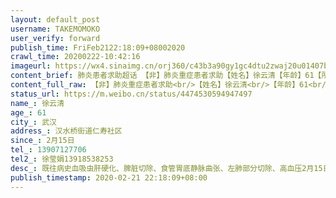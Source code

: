 ```yaml
---
layout: default_post
username: TAKEMOMOKO
user_verify: forward
publish_time: FriFeb2122:18:09+08002020
crawl_time: 20200222-10:42:16
imageurl: https://wx4.sinaimg.cn/orj360/c43b3a90gy1gc4dtu2zwaj20u01407bd.jpg,https://wx4.sinaimg.cn/orj360/c43b3a90gy1gc4dtuv6dfj20u00u0th7.jpg,https://wx1.sinaimg.cn/orj360/c43b3a90gy1gc4dtvdnthj20u0140447.jpg,https://wx1.sinaimg.cn/orj360/c43b3a90gy1gc4dtwa7e1j20u0140wjd.jpg
content_brief: 肺炎患者求助超话 【非】肺炎重症患者求助【姓名】徐云清【年龄】61【所在城市】武汉【所在小区、社区】汉水桥街道仁寿社区【患病时间】2月15日【联系方式】13907127706【其他紧急联系人】徐莹娟13918538253【病情描述】既往病史:血吸虫肝硬化、脾脏切除、食管胃底静脉曲张、左肺部分切除 ...全文
content_full_raw: 【非】肺炎重症患者求助<br/>【姓名】徐云清<br/>【年龄】61<br/>【所在城市】武汉<br/>【所在小区、社区】汉水桥街道仁寿社区<br/>【患病时间】2月15日<br/>【联系方式】13907127706<br/>【其他紧急联系人】徐莹娟13918538253<br/>【病情描述】<br/>既往病史:血吸虫肝硬化、脾脏切除、食管胃底静脉曲张、左肺部分切除、高血压<br/>2月15日突发咳血症状，有血块，大概十几口，量较大。当天去医院拍ct，结果为:右肺下叶支气管扩张，右肺感染，腹腔积水。<br/>15、16日连续输液治疗。<br/>因中山医院关闭改为方舱医院，无法继续就医。之后只能回家吃药休养。咨询其他医院都没有住院床位能接收。<br/>但目前病情加重，病人精神状态很差。求能尽早安排住院床位！！！🙏🙏🙏
status_url: https://m.weibo.cn/status/4474530594947497
name_: 徐云清
age_: 61
city_: 武汉
address_: 汉水桥街道仁寿社区
since_: 2月15日
tel_: 13907127706
tel2_: 徐莹娟13918538253
desc_: 既往病史血吸虫肝硬化、脾脏切除、食管胃底静脉曲张、左肺部分切除、高血压2月15日突发咳血症状，有血块，大概十几口，量较大。当天去医院拍ct，结果为右肺下叶支气管扩张，右肺感染，腹腔积水。15、16日连续输液治疗。因中山医院关闭改为方舱医院，无法继续就医。之后只能回家吃药休养。咨询其他医院都没有住院床位能接收。但目前病情加重，病人精神状态很差。求能尽早安排住院床位！！！🙏🙏🙏
publish_timestamp: 2020-02-21 22:18:09+08:00
---
```

